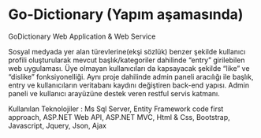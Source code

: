 # Go-Dictionary (Yapım aşamasında)
GoDictionary Web Application &amp; Web Service

Sosyal medyada yer alan türevlerine(ekşi sözlük) benzer şekilde kullanıcı profili oluşturularak mevcut başlık/kategoriler dahilinde “entry” girilebilen web uygulaması. Üye olmayan kullanıcıları da kapsayacak şekilde “like” ve “dislike” fonksiyonelliği. Aynı proje dahilinde admin paneli aracılığı ile başlık, entry ve kullanıcıların veritabanı kaydını değiştiren back-end yapısı. Admin paneli ve kullanıcı arayüzüne destek veren restful servis katmanı.

Kullanılan Teknolojiler : Ms Sql Server, Entity Framework code first approach, ASP.NET Web API, ASP.NET MVC, Html & Css, Bootstrap, Javascript, Jquery, Json, Ajax
